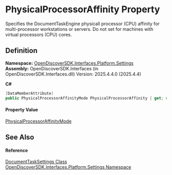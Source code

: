 # PhysicalProcessorAffinity Property


Specifies the DocumentTaskEngine physicall processor (CPU) affinity for multi-processor workstations or servers. Do not set for machines with virtual processors (CPU) cores.



## Definition
**Namespace:** <a href="a4de3d25-b44d-10c7-9f7b-6e96e612f300">OpenDiscoverSDK.Interfaces.Platform.Settings</a>  
**Assembly:** OpenDiscoverSDK.Interfaces (in OpenDiscoverSDK.Interfaces.dll) Version: 2025.4.4.0 (2025.4.4)

**C#**
``` C#
[DataMemberAttribute]
public PhysicalProcessorAffinityMode PhysicalProcessorAffinity { get; set; }
```



#### Property Value
<a href="ab9c5acd-fd72-e60e-3808-03abf36d1978">PhysicalProcessorAffinityMode</a>

## See Also


#### Reference
<a href="15834f2e-5778-5912-a2cc-a92e9d2e78fb">DocumentTaskSettings Class</a>  
<a href="a4de3d25-b44d-10c7-9f7b-6e96e612f300">OpenDiscoverSDK.Interfaces.Platform.Settings Namespace</a>  
